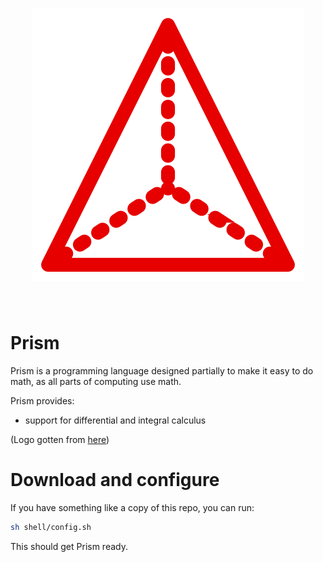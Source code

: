 <h1 align = "center">
<img id = "logo" src = "logo.svg">
</h1><br>

# Prism
Prism is a programming language designed partially to make it easy to do math, as all parts of computing use math.

Prism provides:
- support for differential and integral calculus

(Logo gotten from [here](https://www.svgrepo.com/svg/382617/3d-shape-3d-triangle-shape-geometric-prism-pyramid-shape))

# Download and configure
If you have something like a copy of this repo, you can run:
```bash
sh shell/config.sh
```

This should get Prism ready.




